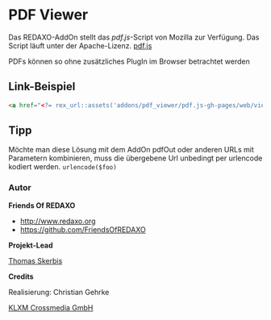 # PDF Viewer

Das REDAXO-AddOn stellt das *pdf.js*-Script von Mozilla zur Verfügung. 
Das Script läuft unter der Apache-Lizenz. [pdf.js](https://github.com/mozilla/pdf.js)

PDFs können so ohne zusätzliches PlugIn im Browser betrachtet werden

## Link-Beispiel

```html
<a href="<?= rex_url::assets('addons/pdf_viewer/pdf.js-gh-pages/web/viewer.html?file=/media/deinePDFdatei.pdf') ?>">Link</a> 
```

## Tipp
Möchte man diese Lösung mit dem AddOn pdfOut oder anderen URLs mit Parametern kombinieren, muss die übergebene Url unbedingt per urlencode kodiert werden. `urlencode($foo)`

### Autor

**Friends Of REDAXO**

* http://www.redaxo.org
* https://github.com/FriendsOfREDAXO

**Projekt-Lead**

[Thomas Skerbis](https://github.com/skerbis)

**Credits**

Realisierung: Christian Gehrke

[KLXM Crossmedia GmbH](https://klxm.de)

